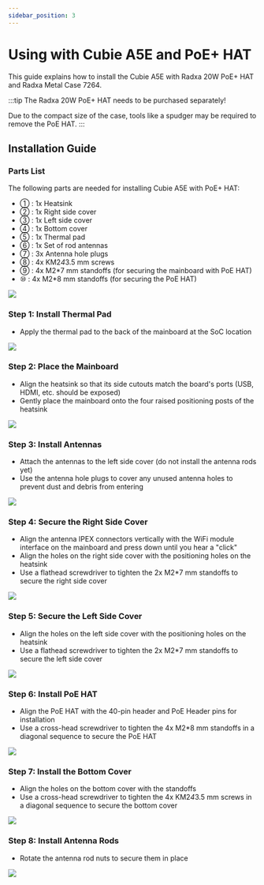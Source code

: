 ```yaml
---
sidebar_position: 3
---
```


# Using with Cubie A5E and PoE+ HAT

This guide explains how to install the Cubie A5E with Radxa 20W PoE+ HAT and Radxa Metal Case 7264.

:::tip
The Radxa 20W PoE+ HAT needs to be purchased separately!

Due to the compact size of the case, tools like a spudger may be required to remove the PoE HAT.
:::

## Installation Guide

### Parts List

The following parts are needed for installing Cubie A5E with PoE+ HAT:

- ① : 1x Heatsink
- ② : 1x Right side cover
- ③ : 1x Left side cover
- ④ : 1x Bottom cover
- ⑤ : 1x Thermal pad
- ⑥ : 1x Set of rod antennas
- ⑦ : 3x Antenna hole plugs
- ⑧ : 4x KM2*4*3.5 mm screws
- ⑨ : 4x M2\*7 mm standoffs (for securing the mainboard with PoE HAT)
- ⑩ : 4x M2\*8 mm standoffs (for securing the PoE HAT)

<div style={{textAlign: 'center'}}>
    <img src="/en/img/accessories/metal-case-7264/metal-case-7264-0-2.webp" style={{width: '100%', maxWidth: '1200px'}} />
</div>

### Step 1: Install Thermal Pad

- Apply the thermal pad to the back of the mainboard at the SoC location
<div style={{textAlign: 'center'}}>
    <img src="/en/img/accessories/metal-case-7264/metal-case-7264-8.webp" style={{width: '100%', maxWidth: '1200px'}} />
</div>

### Step 2: Place the Mainboard

- Align the heatsink so that its side cutouts match the board's ports (USB, HDMI, etc. should be exposed)
- Gently place the mainboard onto the four raised positioning posts of the heatsink
<div style={{textAlign: 'center'}}>
    <img src="/en/img/accessories/metal-case-7264/metal-case-7264-9.webp" style={{width: '100%', maxWidth: '1200px'}} />
</div>

### Step 3: Install Antennas

- Attach the antennas to the left side cover (do not install the antenna rods yet)
- Use the antenna hole plugs to cover any unused antenna holes to prevent dust and debris from entering
<div style={{textAlign: 'center'}}>
    <img src="/en/img/accessories/metal-case-7264/metal-case-7264-10.webp" style={{width: '100%', maxWidth: '1200px'}} />
</div>

### Step 4: Secure the Right Side Cover

- Align the antenna IPEX connectors vertically with the WiFi module interface on the mainboard and press down until you hear a "click"
- Align the holes on the right side cover with the positioning holes on the heatsink
- Use a flathead screwdriver to tighten the 2x M2\*7 mm standoffs to secure the right side cover
<div style={{textAlign: 'center'}}>
    <img src="/en/img/accessories/metal-case-7264/metal-case-7264-11.webp" style={{width: '100%', maxWidth: '1200px'}} />
</div>

### Step 5: Secure the Left Side Cover

- Align the holes on the left side cover with the positioning holes on the heatsink
- Use a flathead screwdriver to tighten the 2x M2\*7 mm standoffs to secure the left side cover
<div style={{textAlign: 'center'}}>
    <img src="/en/img/accessories/metal-case-7264/metal-case-7264-12.webp" style={{width: '100%', maxWidth: '1200px'}} />
</div>

### Step 6: Install PoE HAT

- Align the PoE HAT with the 40-pin header and PoE Header pins for installation
- Use a cross-head screwdriver to tighten the 4x M2\*8 mm standoffs in a diagonal sequence to secure the PoE HAT
<div style={{textAlign: 'center'}}>
    <img src="/en/img/accessories/metal-case-7264/metal-case-7264-13.webp" style={{width: '100%', maxWidth: '1200px'}} />
</div>

### Step 7: Install the Bottom Cover

- Align the holes on the bottom cover with the standoffs
- Use a cross-head screwdriver to tighten the 4x KM2*4*3.5 mm screws in a diagonal sequence to secure the bottom cover
<div style={{textAlign: 'center'}}>
    <img src="/en/img/accessories/metal-case-7264/metal-case-7264-14.webp" style={{width: '100%', maxWidth: '1200px'}} />
</div>

### Step 8: Install Antenna Rods

- Rotate the antenna rod nuts to secure them in place
<div style={{textAlign: 'center'}}>
    <img src="/en/img/accessories/metal-case-7264/metal-case-7264-15.webp" style={{width: '100%', maxWidth: '1200px'}} />
</div>
